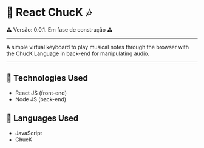 # :musical_keyboard: React ChucK :notes:

:warning: Versão: 0.0.1. Em fase de construção :warning:
___
A simple virtual keyboard to play musical notes through the browser with the ChucK Language in back-end for manipulating audio.
___

## :musical_note: Technologies Used

+ React JS (front-end)
+ Node JS (back-end)

## :musical_note: Languages Used

+ JavaScript
+ ChucK
